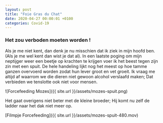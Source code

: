 ```yaml
---
layout: post
title: "Foie Gras du Chat"
date: 2020-04-27 00:00:01 +0100
categories: Covid-19
---
```


### Het zou verboden moeten worden !

Als je me niet kent, dan denk je nu misschien dat ik ziek in mijn hoofd ben. (Als je me wel kent dan wist je dat al). In een laatste poging om mijn neptijger weer een beetje op krachten te krijgen voer ik het beest tegen zijn zin met een spuit. De hele handeling lijkt nog het meest op hoe tamme ganzen overvoerd worden zodat hun lever groot en vet groeit. Ik vraag me altijd af waarrom we die dieren niet gewoon alcohol verslaafd maken; Dat verbieden we tenslotte ook niet voor mensen.

![Forcefeeding Mozes]({{ site.url }}/assets/mozes-spuit.png)

Het gaat overigens niet beter met de kleine broeder; Hij komt nu zelf de ladder naar het dak niet meer op.

[Filmpje Forcefeeding]({{ site.url }}/assets/mozes-spuit-480.mov)
